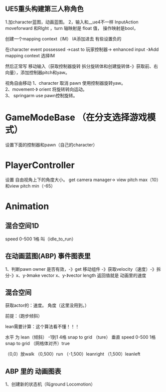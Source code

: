 ## UE5重头构建第三人称角色
1.加character蓝图，动画蓝图。
2，输入和__ue4不一样
InputAction  moveforward 和RIght  ，turn  轴映射是 float 值，  操作映射是bool，  

创建一个mapping context（IM）  IA添加进去  有些设置负的

在character  event possessed ->cast to 玩家控制器-> enhanced input -》Add mapping context 选择IM

然后正常写     移动输入（获取控制器旋转  拆分旋转体和创建旋转体-》获取前、右向量），添加控制器pitch和yaw。

视角自由移动 
1、character  取消  pawn  使用控制器旋转yaw。  
2、movement-》 orient 将旋转转向运动。  
3、 springarm use pawn控制旋转。

# GameModeBase （在分支选择游戏模式）
设置下面的控制器和pawn（自己的character）


# PlayerController
设置 自由视角上下的角度大小。
get camera manager-> view pitch max（10）和view  pitch min（-65） 

# Animation
## 混合空间1D   
speed 0-500  1格  叫（idle_to_run）


## 在动画蓝图(ABP)    事件图表里
1、判断pawn owner 是否有效，-》get 移动组件 -》获取velocity（速度）-》拆分-》x、y-》make vector x、y-》vector length  返回值就是 动画里的速度

## 混合空间
获取actor的：速度。  角度（这里没用到。）


前提：（跑步倾斜）

lean需要计算：这个算法看不懂！！！


水平 为 lean（倾斜）  -1到1  4格     snap to grid （ture）
垂直   speed         0-500  1格   snap to grid （网格体对齐）true

（0,0）放walk  （0,500）run   （-1,500）leanright  （1,500）leanleft

## ABP 里的 动画图表
1、创建新的状态机（叫ground Locomotion）

